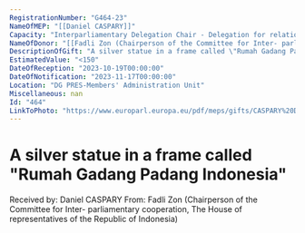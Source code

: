 ```yaml
---
RegistrationNumber: "G464-23"
NameOfMEP: "[[Daniel CASPARY]]"
Capacity: "Interparliamentary Delegation Chair - Delegation for relations with the countries of Southeast Asia and the Association of Southeast Asian Nations (ASEAN)"
NameOfDonor: "[[Fadli Zon (Chairperson of the Committee for Inter- parliamentary cooperation, The House of representatives of the Republic of Indonesia)]]"
DescriptionOfGift: "A silver statue in a frame called \"Rumah Gadang Padang Indonesia\""
EstimatedValue: "<150"
DateOfReception: "2023-10-19T00:00:00"
DateOfNotification: "2023-11-17T00:00:00"
Location: "DG PRES-Members' Administration Unit"
Miscellaneous: nan
Id: "464"
LinkToPhoto: "https://www.europarl.europa.eu/pdf/meps/gifts/CASPARY%20Daniel_G464-23.jpg#"
---
```


# A silver statue in a frame called "Rumah Gadang Padang Indonesia"

Received by: Daniel CASPARY
From: Fadli Zon (Chairperson of the Committee for Inter- parliamentary cooperation, The House of representatives of the Republic of Indonesia)
